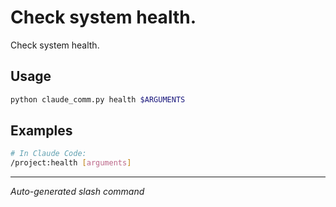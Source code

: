 # Check system health.

Check system health.

## Usage

```bash
python claude_comm.py health $ARGUMENTS
```

## Examples

```bash
# In Claude Code:
/project:health [arguments]
```

---
*Auto-generated slash command*
